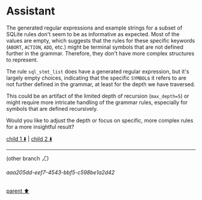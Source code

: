 # Assistant

The generated regular expressions and example strings for a subset of SQLite rules don't seem to be as informative as expected. Most of the values are empty, which suggests that the rules for these specific keywords (`ABORT`, `ACTION`, `ADD`, etc.) might be terminal symbols that are not defined further in the grammar. Therefore, they don't have more complex structures to represent.

The rule `sql_stmt_list` does have a generated regular expression, but it's largely empty choices, indicating that the specific `SYMBOL`s it refers to are not further defined in the grammar, at least for the depth we have traversed. 

This could be an artifact of the limited depth of recursion (`max_depth=5`) or might require more intricate handling of the grammar rules, especially for symbols that are defined recursively.

Would you like to adjust the depth or focus on specific, more complex rules for a more insightful result?

[child 1 ⬇️](#aaa205dd-eef7-4543-bbf5-c598be1a2d42) | [child 2 ⬇️](#aaa2e1ff-2cd0-4fa8-8c6c-95847f33dd54)

---

(other branch ⎇)
###### aaa205dd-eef7-4543-bbf5-c598be1a2d42
[parent ⬆️](#11749c64-f95c-4162-ad1e-ebd18c2c7be9)
